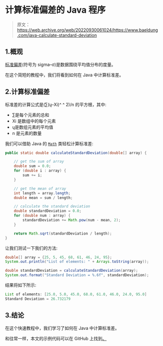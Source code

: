 # 计算标准偏差的 Java 程序

> 原文：<https://web.archive.org/web/20220930061024/https://www.baeldung.com/java-calculate-standard-deviation>

## 1.概观

[标准偏差](https://web.archive.org/web/20221208143845/https://en.wikipedia.org/wiki/Standard_deviation)(符号为 sigma–σ)是数据围绕平均值分布的度量。

在这个简短的教程中，我们将看到如何在 Java 中计算标准差。

## 2.计算标准偏差

标准差的计算公式是(∑(ų–Xi)^ ^ 2)/n 的平方根，其中:

*   ∑是每个元素的总和
*   Xi 是数组中的每个元素
*   ų是数组元素的平均值
*   n 是元素的数量

我们可以借助 Java 的 [`Math`](/web/20221208143845/https://www.baeldung.com/java-lang-math) 类轻松计算标准差:

```java
public static double calculateStandardDeviation(double[] array) {

    // get the sum of array
    double sum = 0.0;
    for (double i : array) {
        sum += i;
    }

    // get the mean of array
    int length = array.length;
    double mean = sum / length;

    // calculate the standard deviation
    double standardDeviation = 0.0;
    for (double num : array) {
        standardDeviation += Math.pow(num - mean, 2);
    }

    return Math.sqrt(standardDeviation / length);
}
```

让我们测试一下我们的方法:

```java
double[] array = {25, 5, 45, 68, 61, 46, 24, 95};
System.out.println("List of elements: " + Arrays.toString(array));

double standardDeviation = calculateStandardDeviation(array);
System.out.format("Standard Deviation = %.6f", standardDeviation);
```

结果将如下所示:

```java
List of elements: [25.0, 5.0, 45.0, 68.0, 61.0, 46.0, 24.0, 95.0]
Standard Deviation = 26.732179
```

## 3.结论

在这个快速教程中，我们学习了如何在 Java 中计算标准差。

和往常一样，本文的示例代码可以在 GitHub 上找到[。](https://web.archive.org/web/20221208143845/https://github.com/eugenp/tutorials/tree/master/core-java-modules/core-java-lang-math-3)